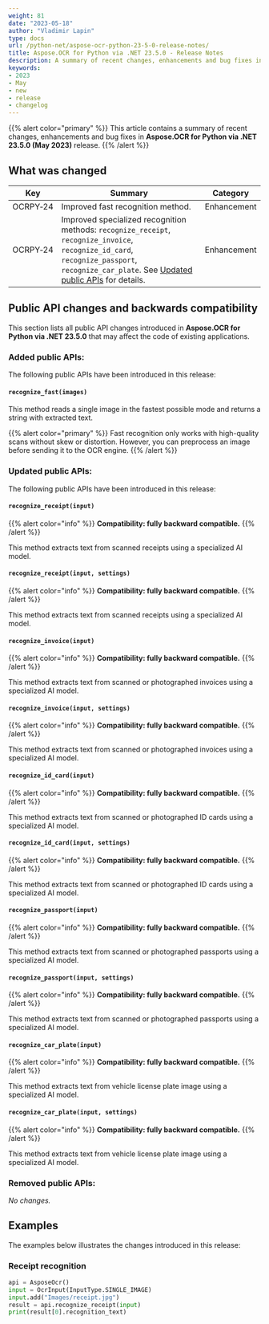 ```yaml
---
weight: 81
date: "2023-05-18"
author: "Vladimir Lapin"
type: docs
url: /python-net/aspose-ocr-python-23-5-0-release-notes/
title: Aspose.OCR for Python via .NET 23.5.0 - Release Notes
description: A summary of recent changes, enhancements and bug fixes in Aspose.OCR for Python via .NET 23.5.0 (May 2023) release.
keywords:
- 2023
- May
- new
- release
- changelog
---
```


{{% alert color="primary" %}}
This article contains a summary of recent changes, enhancements and bug fixes in **Aspose.OCR for Python via .NET 23.5.0 (May 2023)** release.
{{% /alert %}}

## What was changed

Key | Summary | Category
--- | ------- | --------
OCRPY&#8209;24 | Improved fast recognition method. | Enhancement
OCRPY&#8209;24 | Improved specialized recognition methods: `recognize_receipt`, `recognize_invoice`, `recognize_id_card`, `recognize_passport`, `recognize_car_plate`. See [Updated public APIs](#updated-public-apis) for details. | Enhancement

## Public API changes and backwards compatibility

This section lists all public API changes introduced in **Aspose.OCR for Python via .NET 23.5.0** that may affect the code of existing applications.

### Added public APIs:

The following public APIs have been introduced in this release:

#### `recognize_fast(images)`

This method reads a single image in the fastest possible mode and returns a string with extracted text.

{{% alert color="primary" %}}
Fast recognition only works with high-quality scans without skew or distortion. However, you can preprocess an image before sending it to the OCR engine.
{{% /alert %}}

### Updated public APIs:

The following public APIs have been introduced in this release:

#### `recognize_receipt(input)`

{{% alert color="info" %}}
**Compatibility: fully backward compatible.**
{{% /alert %}}

This method extracts text from scanned receipts using a specialized AI model.

#### `recognize_receipt(input, settings)`

{{% alert color="info" %}}
**Compatibility: fully backward compatible.**
{{% /alert %}}

This method extracts text from scanned receipts using a specialized AI model.

#### `recognize_invoice(input)`

{{% alert color="info" %}}
**Compatibility: fully backward compatible.**
{{% /alert %}}

This method extracts text from scanned or photographed invoices using a specialized AI model.

#### `recognize_invoice(input, settings)`

{{% alert color="info" %}}
**Compatibility: fully backward compatible.**
{{% /alert %}}

This method extracts text from scanned or photographed invoices using a specialized AI model.

#### `recognize_id_card(input)`

{{% alert color="info" %}}
**Compatibility: fully backward compatible.**
{{% /alert %}}

This method extracts text from scanned or photographed ID cards using a specialized AI model.

#### `recognize_id_card(input, settings)`

{{% alert color="info" %}}
**Compatibility: fully backward compatible.**
{{% /alert %}}

This method extracts text from scanned or photographed ID cards using a specialized AI model.

#### `recognize_passport(input)`

{{% alert color="info" %}}
**Compatibility: fully backward compatible.**
{{% /alert %}}

This method extracts text from scanned or photographed passports using a specialized AI model.

#### `recognize_passport(input, settings)`

{{% alert color="info" %}}
**Compatibility: fully backward compatible.**
{{% /alert %}}

This method extracts text from scanned or photographed passports using a specialized AI model.

#### `recognize_car_plate(input)`

{{% alert color="info" %}}
**Compatibility: fully backward compatible.**
{{% /alert %}}

This method extracts text from vehicle license plate image using a specialized AI model.

#### `recognize_car_plate(input, settings)`

{{% alert color="info" %}}
**Compatibility: fully backward compatible.**
{{% /alert %}}

This method extracts text from vehicle license plate image using a specialized AI model.

### Removed public APIs:

_No changes._

## Examples

The examples below illustrates the changes introduced in this release:

### Receipt recognition

```python
api = AsposeOcr()
input = OcrInput(InputType.SINGLE_IMAGE)
input.add("Images/receipt.jpg")
result = api.recognize_receipt(input)
print(result[0].recognition_text)
```
